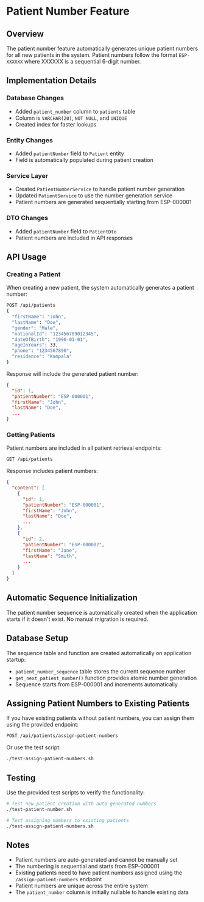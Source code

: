# Patient Number Feature

## Overview
The patient number feature automatically generates unique patient numbers for all new patients in the system. Patient numbers follow the format `ESP-XXXXXX` where XXXXXX is a sequential 6-digit number.

## Implementation Details

### Database Changes
- Added `patient_number` column to `patients` table
- Column is `VARCHAR(20)`, `NOT NULL`, and `UNIQUE`
- Created index for faster lookups

### Entity Changes
- Added `patientNumber` field to `Patient` entity
- Field is automatically populated during patient creation

### Service Layer
- Created `PatientNumberService` to handle patient number generation
- Updated `PatientService` to use the number generation service
- Patient numbers are generated sequentially starting from ESP-000001

### DTO Changes
- Added `patientNumber` field to `PatientDto`
- Patient numbers are included in API responses

## API Usage

### Creating a Patient
When creating a new patient, the system automatically generates a patient number:

```bash
POST /api/patients
{
  "firstName": "John",
  "lastName": "Doe",
  "gender": "Male",
  "nationalId": "123456789012345",
  "dateOfBirth": "1990-01-01",
  "ageInYears": 33,
  "phone": "1234567890",
  "residence": "Kampala"
}
```

Response will include the generated patient number:
```json
{
  "id": 1,
  "patientNumber": "ESP-000001",
  "firstName": "John",
  "lastName": "Doe",
  ...
}
```

### Getting Patients
Patient numbers are included in all patient retrieval endpoints:

```bash
GET /api/patients
```

Response includes patient numbers:
```json
{
  "content": [
    {
      "id": 1,
      "patientNumber": "ESP-000001",
      "firstName": "John",
      "lastName": "Doe",
      ...
    },
    {
      "id": 2,
      "patientNumber": "ESP-000002",
      "firstName": "Jane",
      "lastName": "Smith",
      ...
    }
  ]
}
```

## Automatic Sequence Initialization
The patient number sequence is automatically created when the application starts if it doesn't exist. No manual migration is required.

## Database Setup
The sequence table and function are created automatically on application startup:

- `patient_number_sequence` table stores the current sequence number
- `get_next_patient_number()` function provides atomic number generation
- Sequence starts from ESP-000001 and increments automatically

## Assigning Patient Numbers to Existing Patients
If you have existing patients without patient numbers, you can assign them using the provided endpoint:

```bash
POST /api/patients/assign-patient-numbers
```

Or use the test script:

```bash
./test-assign-patient-numbers.sh
```

## Testing
Use the provided test scripts to verify the functionality:

```bash
# Test new patient creation with auto-generated numbers
./test-patient-number.sh

# Test assigning numbers to existing patients
./test-assign-patient-numbers.sh
```

## Notes
- Patient numbers are auto-generated and cannot be manually set
- The numbering is sequential and starts from ESP-000001
- Existing patients need to have patient numbers assigned using the `/assign-patient-numbers` endpoint
- Patient numbers are unique across the entire system
- The `patient_number` column is initially nullable to handle existing data 